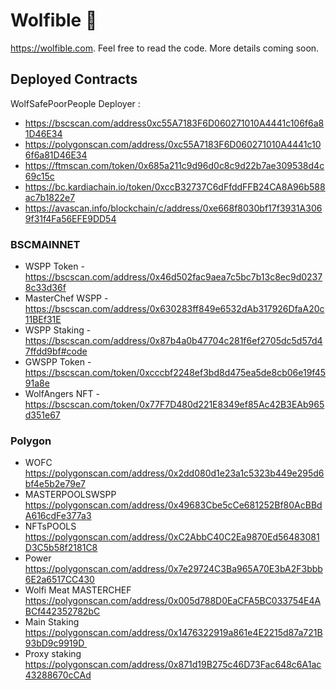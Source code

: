 # Wolfible 🐺 

https://wolfible.com. Feel free to read the code. More details coming soon.

## Deployed Contracts
WolfSafePoorPeople Deployer : 
- https://bscscan.com/address0xc55A7183F6D060271010A4441c106f6a81D46E34
- https://polygonscan.com/address/0xc55A7183F6D060271010A4441c106f6a81D46E34
- https://ftmscan.com/token/0x685a211c9d96d0c8c9d22b7ae309538d4c69c15c
- https://bc.kardiachain.io/token/0xccB32737C6dFfddFFB24CA8A96b588ac7b1822e7
- https://avascan.info/blockchain/c/address/0xe668f8030bf17f3931A3069f31f4Fa56EFE9DD54

### BSCMAINNET

- WSPP Token - https://bscscan.com/address/0x46d502fac9aea7c5bc7b13c8ec9d02378c33d36f
- MasterChef WSPP - https://bscscan.com/address/0x630283ff849e6532dAb317926DfaA20c11BEf31E
- WSPP Staking - https://bscscan.com/address/0x87b4a0b47704c281f6ef2705dc5d57d47ffdd9bf#code
- GWSPP Token - https://bscscan.com/token/0xcccbf2248ef3bd8d475ea5de8cb06e19f4591a8e
- WolfAngers NFT - https://bscscan.com/token/0x77F7D480d221E8349ef85Ac42B3EAb965d351e67

### Polygon
- WOFC	https://polygonscan.com/address/0x2dd080d1e23a1c5323b449e295d6bf4e5b2e79e7
- MASTERPOOLSWSPP	https://polygonscan.com/address/0x49683Cbe5cCe681252Bf80AcBBdA616cdFe377a3
- NFTsPOOLS	https://polygonscan.com/address/0xC2AbbC40C2Ea9870Ed56483081D3C5b58f2181C8
- Power	https://polygonscan.com/address/0x7e29724C3Ba965A70E3bA2F3bbb6E2a6517CC430
- Wolfi Meat MASTERCHEF	https://polygonscan.com/address/0x005d788D0EaCFA5BC033754E4ABCf442352782bC
- Main Staking	https://polygonscan.com/address/0x1476322919a861e4E2215d87a721B93bD9c9919D 
- Proxy staking	https://polygonscan.com/address/0x871d19B275c46D73Fac648c6A1ac43288670cCAd
